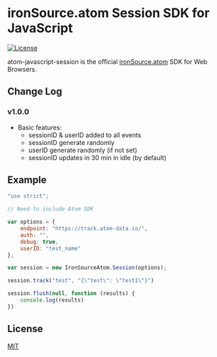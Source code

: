 # ironSource.atom Session SDK for JavaScript

[![License][license-image]][license-url]

atom-javascript-session is the official [ironSource.atom](http://www.ironsrc.com/data-flow-management) SDK for Web Browsers.

## Change Log
### v1.0.0
- Basic features: 
    - sessionID & userID added to all events
    - sessionID generate randomly
    - userID generate randomly (if not set)
    - sessionID updates in 30 min in idle (by default)

## Example
```js
"use strict";

// Need to include Atom SDK

var options = {
    endpoint: "https://track.atom-data.io/",
    auth: "",
    debug: true,
    userID: "test_name"
};

var session = new IronSourceAtom.Session(options); 

session.track("test", "{\"test\": \"test1\"}")

session.flush(null, function (results) {
    console.log(results)
})
```

## License
[MIT](LICENSE)

[license-image]: https://img.shields.io/badge/license-MIT-blue.svg
[license-url]: LICENSE